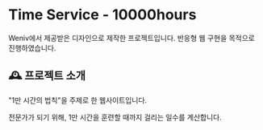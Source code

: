 # Time Service - 10000hours
Weniv에서 제공받은 디자인으로 제작한 프로젝트입니다. 반응형 웹 구현을 목적으로 진행하였습니다.

## 🕰️ 프로젝트 소개
"1만 시간의 법칙"을 주제로 한 웹사이트입니다.

전문가가 되기 위해, 1만 시간을 훈련할 때까지 걸리는 일수를 계산합니다.


